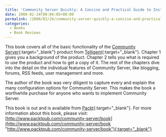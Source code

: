 ```yaml
---
title: 'Community Server Quickly: A Concise and Practical Guide to Installation, Administration, and Customization'
date: 2008-02-24T00:04:05+00:00
permalink: /2008/02/24/community-server-quickly-a-concise-and-practical-guide-to-installation-administration-and-customization/
categories:
  - Books
  - Book Reviews
---
```

This book covers all of the basic functionality of the [Community Server](http://communityserver.org/Default.aspx){:target="_blank"} product from [Telligent](http://telligent.com/){:target="_blank"}. Chapter 1 gives you a background of the product. Chapter 2 tells you what is required to use the product and how to get a copy of it. The rest of the chapters dive into the detail on the individual features of Community Server, like blogging, forums, RSS feeds, user management and more.

The author of the book was very diligent to capture every and explain the many configuration options for Community Server. This makes the book a worthwhile purchase for anyone who wants to implement Community Server.

This book is out and is available from [Packt](http://www.packtpub.com/){:target="_blank"}. For more information about this book, please visit: [http://www.packtpub.com/community-server/book](http://www.packtpub.com/community-server/book "http://www.packtpub.com/community-server/book"){:target="_blank"}
